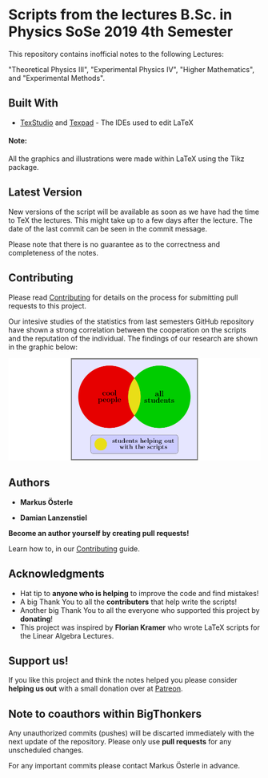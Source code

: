 # Scripts from the lectures B.Sc. in Physics SoSe 2019 4th Semester

This repository contains inofficial notes to the following Lectures:

"Theoretical Physics III", "Experimental Physics IV", "Higher Mathematics", and "Experimental Methods".

## Built With

* [TexStudio](https://www.texstudio.org/) and [Texpad](https://www.texpad.com/) - The IDEs used to edit LaTeX

#### Note:

All the graphics and illustrations were made within LaTeX using the Tikz package.

## Latest Version

New versions of the script will be available as soon as we have had the time to TeX the lectures. This might take up to a few days after the lecture. The date of the last commit can be seen in the commit message.

Please note that there is no guarantee as to the correctness and completeness of the notes.

## Contributing

Please read [Contributing](https://github.com/BigThonkers/LaTeX-Mitschriebe-Semester-4/wiki/Contributing) for details on the process for submitting pull requests to this project.

Our intesive studies of the statistics from last semesters GitHub repository have shown a strong correlation between the cooperation on the scripts and the reputation of the individual. The findings of our research are shown in the graphic below:

![Alt-Text](https://raw.githubusercontent.com/BigThonkers/LaTeX-Mitschriebe-Semester-4/assets/document2.png)

## Authors

* **Markus Österle**

* **Damian Lanzenstiel**

**Become an author yourself by creating pull requests!**

Learn how to, in our [Contributing](https://github.com/BigThonkers/LaTeX-Mitschriebe-Semester-4/wiki/Contributing) guide.

## Acknowledgments

* Hat tip to **anyone who is helping** to improve the code and find mistakes!
* A big Thank You to all the **contributers** that help write the scripts!
* Another big Thank You to all the everyone who supported this project by **donating**!
* This project was inspired by **Florian Kramer** who wrote LaTeX scripts for the Linear Algebra Lectures.

## Support us!

If you like this project and think the notes helped you please consider **helping us out** with a small donation over at [Patreon](https://www.patreon.com/user?u=19413712).

## Note to coauthors within BigThonkers

Any unauthorized commits (pushes) will be discarted immediately with the next update of the repository. Please only use **pull requests** for any unscheduled changes.

For any important commits please contact Markus Österle in advance.
